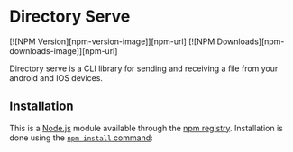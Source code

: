 # Directory Serve

[![NPM Version][npm-version-image]][npm-url]
[![NPM Downloads][npm-downloads-image]][npm-url]

Directory serve is a CLI library for sending and receiving a file from your android and IOS devices.


## Installation

This is a [Node.js](https://nodejs.org/en/) module available through the
[npm registry](https://www.npmjs.com/). Installation is done using the
[`npm install` command](https://docs.npmjs.com/getting-started/installing-npm-packages-locally):
